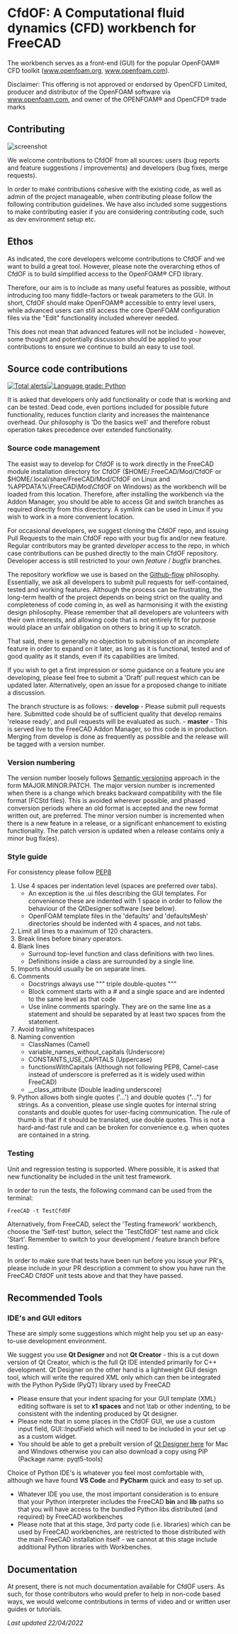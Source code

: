 # CfdOF: A Computational fluid dynamics (CFD) workbench for FreeCAD

The workbench serves as a front-end (GUI) for the popular OpenFOAM® CFD toolkit (www.openfoam.org, www.openfoam.com).

Disclaimer:
This offering is not approved or endorsed by OpenCFD Limited, producer and distributor of the OpenFOAM software via www.openfoam.com, and owner of the OPENFOAM® and OpenCFD® trade marks

## Contributing
![screenshot](website/resources/drone.png)

We welcome contributions to CfdOF from all sources: users (bug reports and feature suggestions / improvements) and developers (bug fixes, merge requests). 

In order to make contributions cohesive with the existing code, as well as admin of the project manageable, when contributing please follow the following contribution guidelines. We have also included some suggestions to make contributing easier if you are considering contributing code, such as dev environment setup etc. 

## Ethos
As indicated, the core developers welcome contributions to CfdOF and we want to build a great tool. However, please note the overarching ethos of CfdOF is to build simplified access to the OpenFOAM® CFD library. 

Therefore, our aim is to include as many useful features as possible, without introducing too many fiddle-factors or tweak parameters to the GUI. In short, CfdOF should make OpenFOAM®  accessible to entry level users, while advanced users can still access the core OpenFOAM configuration files via the "Edit" functionality included wherever needed. 

This does not mean that advanced features will not be included - however, some thought and potentially discussion should be applied to your contributions to ensure we continue to build an easy to use tool. 

## Source code contributions
[![Total alerts](https://img.shields.io/lgtm/alerts/g/jaheyns/CfdOF.svg?logo=lgtm&logoWidth=18)](https://lgtm.com/projects/g/jaheyns/CfdOF/alerts/)[![Language grade: Python](https://img.shields.io/lgtm/grade/python/g/jaheyns/CfdOF.svg?logo=lgtm&logoWidth=18)](https://lgtm.com/projects/g/jaheyns/CfdOF/context:python)

It is asked that developers only add functionality or code that is working and can be tested. Dead code, even
portions included for possible future functionality, reduces function clarity and increases the maintenance overhead. 
Our philosophy is 'Do the basics well' and therefore robust operation takes precedence over extended functionality.

### Source code management

The easist way to develop for CfdOF is to work directly in the FreeCAD module installation directory for CfdOF 
($HOME/.FreeCAD/Mod/CfdOF or $HOME/.local/share/FreeCAD/Mod/CfdOF on Linux and %APPDATA%\FreeCAD\Mod\CfdOF on Windows)
as the workbench will be loaded from this location. Therefore, after installing the workbench via the Addon Manager, you should be able to access Git and switch branches as required directly from this directory. A symlink can be used in Linux if you wish to work in a more convenient location.

For occasional developers, we suggest cloning the CfdOF repo, and issuing Pull Requests to the main CfdOF repo with your bug fix and/or new feature. 
Regular contributors may be granted _developer_ access to the repo, in which case contributions can be pushed directly to the main CfdOF repository.
Developer access is still restricted to your own _feature_ / _bugfix_ branches. 

The repository workflow we use is based on the [Github-flow](http://scottchacon.com/2011/08/31/github-flow.html) philosophy.
Essentially, we ask all developers to submit pull requests for self-contained, tested and working features. 
Although the process can be frustrating, the long-term health of the project depends on being strict on the quality and completeness 
of code coming in, as well as harmonising it with the existing design philosophy. Please remember that all developers
are volunteers with their own interests, and allowing code that is not entirely fit for purpose would place an unfair obligation on others to bring it up to scratch.

That said, there is generally no objection to submission of an _incomplete_ feature in order to expand on it later, 
as long as it is functional, tested and of good quality as it stands, even if its capabilities are limited.

If you wish to get a first impression or some guidance on a feature you are developing, please feel free to submit a
'Draft' pull request which can be updated later. Alternatively, open an issue for a proposed change to initiate a discussion.

The branch structure is as follows:
    - **develop** - Please submit pull requests here. Submitted code should be of sufficient quality that develop remains
  'release ready', and pull requests will be evaluated as such.
    - **master** - This is served live to the FreeCAD Addon Manager, so this code is in production. Merging from develop
is done as frequently as possible and the release will be tagged with a version number.

### Version numbering

The version number loosely follows [Semantic versioning](https://semver.org) approach in the form MAJOR.MINOR.PATCH.
The major version number is incremented when there is a change which breaks backward compatibility with the file format
(FCStd files). This is avoided wherever possible, and phased conversion periods where an old format is accepted and the new
format written out, are preferred. The minor version number is incremented when there is a new feature in a release,
or a significant enhancement to existing functionality. The patch version is updated when a release contains only
a minor bug fix(es).

### Style guide

For consistency please follow [PEP8](https://www.python.org/dev/peps/pep-0008/)
1. Use 4 spaces per indentation level (spaces are preferred over tabs).
   - An exception is the .ui files describing the GUI templates. For convenience these are indented with 1 space in order to follow
the behaviour of the QtDesigner software (see below).
   - OpenFOAM template files in the 'defaults' and 'defaultsMesh' directories should be indented with 4 spaces, and not tabs. 
2. Limit all lines to a maximum of 120 characters.
3. Break lines before binary operators.
4. Blank lines 
    - Surround top-level function and class definitions with two lines.
    - Definitions inside a class are surrounded by a single line.
5. Imports should usually be on separate lines.
6. Comments
    - Docstrings always use """ triple double-quotes """
    - Block comment starts with a # and a single space and are indented to the same level as that code
    - Use inline comments sparingly. They are on the same line as a statement and should be separated by at least two
 spaces from the statement. 
7. Avoid trailing whitespaces
8. Naming convention
    - ClassNames (Camel)
    - variable_names_without_capitals (Underscore)
    - CONSTANTS_USE_CAPITALS (Uppercase)
    - functionsWithCapitals (Although not following PEP8, Camel-case instead of underscore is preferred as it is widely used within FreeCAD)
    - __class_attribute (Double leading underscore)
9. Python allows both single quotes ('...') and double quotes ("...") for strings. As a convention, please use single quotes for internal string constants and double quotes for 
   user-facing communication. The rule of thumb is that if it should be translated, use double quotes.
   This is not a hard-and-fast rule and can be broken for convenience e.g. when quotes are contained in a string.
   
### Testing

Unit and regression testing is supported. Where possible, it is asked that new functionality be included
in the unit test framework.

In order to run the tests, the following command can be used from the terminal:
```
FreeCAD -t TestCfdOF
```
Alternatively, from FreeCAD, select the 'Testing framework' workbench, choose the 'Self-test' button,
select the 'TestCfdOF' test name and click 'Start'. Remember to switch to your development / feature branch before testing.

In order to make sure that tests have been run before you issue your PR's, please include in your PR description a comment to show you have run the FreeCAD CfdOF unit tests above and that they have passed. 

## Recommended Tools
### IDE's and GUI editors

These are simply some suggestions which might help you set up an easy-to-use development environment. 

We suggest you use **Qt Designer** and not **Qt Creator** - this is a cut down version of Qt Creator, which is the full Qt IDE intended primarily for C++ development. Qt Designer on the other hand is a lightweight GUI design tool, which will write the required XML only which can then be integrated with the Python PySide (PyQT) library used by FreeCAD
* Please ensure that your indent spacing for your GUI template (XML) editing software is set to **x1 spaces** and not \tab or other indenting, to be consistent with the indenting produced by Qt designer.
* Please note that in some places in the CfdOF GUI, we use a custom input field, GUI::InputField which will need to be included in your set up as a custom widget. 
* You should be able to get a prebuilt version of [Qt Designer here](https://build-system.fman.io/qt-designer-download) for Mac and Windows otherwise you can also download a copy using PIP (Package name: pyqt5-tools)

Choice of Python IDE's is whatever you feel most comfortable with, although we have found **VS Code** and **PyCharm** quick and easy to set up. 
* Whatever IDE you use, the most important consideration is to ensure that your Python interpreter includes the FreeCAD **bin** and **lib** paths so that you will have access to the bundled Python libs distributed (and required) by FreeCAD workbenches
* Please note that at this stage, 3rd party code (i.e. libraries) which can be used by FreeCAD workbenches, are restricted to those distributed with the main FreeCAD installation itself - we cannot at this stage include additional Python libraries with Workbenches. 


## Documentation
At present, there is not much documentation available for CfdOF users. As such, for those contributors who would prefer to help in non-code based ways, we would welcome contributions in terms of video and or written user guides or tutorials. 

_Last updated 22/04/2022_